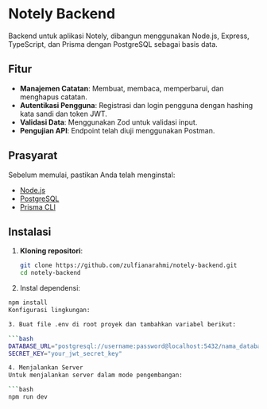 # Notely Backend

Backend untuk aplikasi Notely, dibangun menggunakan Node.js, Express, TypeScript, dan Prisma dengan PostgreSQL sebagai basis data.

## Fitur

- **Manajemen Catatan**: Membuat, membaca, memperbarui, dan menghapus catatan.
- **Autentikasi Pengguna**: Registrasi dan login pengguna dengan hashing kata sandi dan token JWT.
- **Validasi Data**: Menggunakan Zod untuk validasi input.
- **Pengujian API**: Endpoint telah diuji menggunakan Postman.

## Prasyarat

Sebelum memulai, pastikan Anda telah menginstal:

- [Node.js](https://nodejs.org/)
- [PostgreSQL](https://www.postgresql.org/)
- [Prisma CLI](https://www.prisma.io/docs/concepts/components/prisma-cli/installation)

## Instalasi

1. **Kloning repositori**:

   ```bash
   git clone https://github.com/zulfianarahmi/notely-backend.git
   cd notely-backend
2. Instal dependensi:

```bash
npm install
Konfigurasi lingkungan:

3. Buat file .env di root proyek dan tambahkan variabel berikut:

```bash
DATABASE_URL="postgresql://username:password@localhost:5432/nama_database"
SECRET_KEY="your_jwt_secret_key"

4. Menjalankan Server
Untuk menjalankan server dalam mode pengembangan:

```bash
npm run dev
